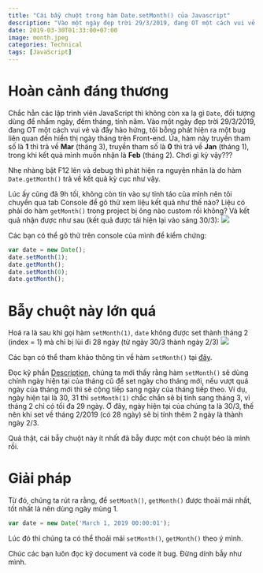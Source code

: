 ```yaml
---
title: "Cái bẫy chuột trong hàm Date.setMonth() của Javascript"
description: "Vào một ngày đẹp trời 29/3/2019, đang OT một cách vui vẻ và đầy hào hứng, tôi bỗng phát hiện ra một bug liên quan đến hiển thị ngày tháng trên Front-end."
date: 2019-03-30T01:33:00+07:00
image: month.jpeg
categories: Technical
tags: [JavaScript]
---
```


# Hoàn cảnh đáng thương
Chắc hẳn các lập trình viên JavaScript thì không còn xa lạ gì `Date`, đối tượng dùng để nhẩm ngày, đếm tháng, tính năm. Vào một ngày đẹp trời 29/3/2019, đang OT một cách vui vẻ và đầy hào hứng, tôi bỗng phát hiện ra một bug liên quan đến hiển thị ngày tháng trên Front-end. Ủa, hàm này truyền tham số là **1** thì trả về **Mar** (tháng 3), truyền tham số là **0** thì trả về **Jan** (tháng 1), trong khi kết quả mình muốn nhận là **Feb** (tháng 2). Chơi gì kỳ vậy???

Nhẹ nhàng bật F12 lên và debug thì phát hiện ra nguyên nhân là do hàm `Date.getMonth()` trả về kết quả kỳ cục như vậy.

Lúc ấy cũng đã 9h tối, không còn tin vào sự tỉnh táo của mình nên tôi chuyển qua tab Console để gõ thử xem liệu kết quả như thế nào? Liệu có phải do hàm `getMonth()` trong project bị ông nào custom rồi không?
Và kết quả nhận được như sau (kết quả được tái hiện lại vào sáng 30/3):
![](https://images.viblo.asia/91fc5303-ed6d-470d-92ff-b0bdcd46c988.PNG)

Các bạn có thể gõ thử trên console của mình để kiểm chứng:
```javascript
var date = new Date();
date.setMonth(1);
date.getMonth();
date.setMonth(0);
date.getMonth();
```

# Bẫy chuột này lớn quá
Hoá ra là sau khi gọi hàm `setMonth(1)`, `date` không được set thành tháng 2 (index = 1) mà chỉ bị lùi đi 28 ngày (từ ngày 30/3 thành ngày 2/3)
![](https://images.viblo.asia/5da81bdf-8f4e-4a61-af4b-8a21e9f15e4d.PNG)

Các bạn có thể tham khảo thông tin về hàm `setMonth()` tại [đây](https://developer.mozilla.org/en-US/docs/Web/JavaScript/Reference/Global_Objects/Date/setMonth).

Đọc kỹ phần [Description](https://developer.mozilla.org/en-US/docs/Web/JavaScript/Reference/Global_Objects/Date/setMonth#Description), chúng ta mới thấy rằng hàm `setMonth()` sẽ dùng chính ngày hiện tại của tháng cũ để set ngày cho tháng mới, nếu vượt quá ngày của tháng mới thì sẽ cộng tiếp sang ngày của tháng tiếp theo. Ví dụ, ngày hiện tại là 30, 31 thì `setMonth(1)` chắc chắn sẽ bị tính sang tháng 3, vì tháng 2 chỉ có tối đa 29 ngày. Ở đây, ngày hiện tại của chúng ta là 30/3, thế nên khi set về tháng 2/2019 (có 28 ngày) sẽ bị tính thêm 2 ngày là thành ngày 2/3.

Quả thật, cái bẫy chuột này ít nhất đã bẫy được một con chuột béo là mình rồi.

# Giải pháp
Từ đó, chúng ta rút ra rằng, để `setMonth()`, `getMonth()` được thoải mái nhất, tốt nhất là nên dùng ngày mùng 1.
```javascript
var date = new Date('March 1, 2019 00:00:01');
```

Lúc đó thì chúng ta có thể thoải mái `setMonth()`, `getMonth()` theo ý mình.

Chúc các bạn luôn đọc kỹ document và code ít bug. Đừng dính bẫy như mình.
